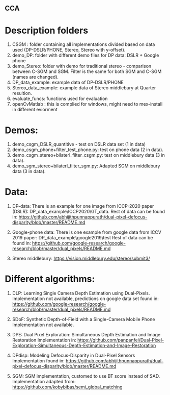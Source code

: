 ## CCA ##

# Description folders
1. CSGM : folder containing all implementations divided based on data used (DP-DSLR/PHONE, Stereo, Stereo with y-offset).
2. demo_DP: folder with different demo files for DP data: DSLR + Google phone
3. demo_Stereo: folder with demo for traditional stereo - comparison between C-SGM and SGM. Filter is the same for both SGM and C-SGM (names are changed).
4. DP_data_example: example data of DP-DSLR/PHONE
5. Stereo_data_example: example data of Stereo middlebury at Quarter resultion. 
6. evaluate_funcs: functions used for evaluation
7. openCvMatlab : this is complied for windows, might need to mex-install in different eviorment 

# Demos: 
1. demo_csgm_DSLR_quantitive - test on DSLR data set (1 in data)
2. demo_csgm_phone+filter_test_phone.py: test on phone data (2 in data).
3. demo_csgm_stereo+bilaterl_filter_csgm.py: test on middlebury data (3 in data).
4. demo_sgm_stereo+bilaterl_filter_sgm.py: Adapted SGM on middlebury data (3 in data).

# Data:

1. DP-data:
There is an example for one image from ICCP-2020 paper (DSLR): DP_data_example\ICCP2020\GT_data.
Rest of data can be found in: 
https://github.com/abhijithpunnappurath/dual-pixel-defocus-disparity/blob/master/README.md

2. Google-phone data: 
There is one example from google data from ICCV 2019 paper: DP_data_example\google2019\test
Rest of data can be found in:
https://github.com/google-research/google-research/blob/master/dual_pixels/README.md

3. Stereo middlebury:
https://vision.middlebury.edu/stereo/submit3/

# Different algorithms:

1. DLP: Learning Single Camera Depth Estimation using Dual-Pixels.
Implementation not available, predictions on google data set found in: https://github.com/google-research/google-research/blob/master/dual_pixels/README.md

2. SDoF: Synthetic Depth-of-Field with a Single-Camera Mobile Phone
Implementation not available. 

3. DPE: Dual Pixel Exploration: Simultaneous Depth Estimation and Image Restoration
Implementation in: https://github.com/panpanfei/Dual-Pixel-Exploration-Simultaneous-Depth-Estimation-and-Image-Restoration

4. DPdisp: Modeling Defocus-Disparity in Dual-Pixel Sensors
Implementation found in: https://github.com/abhijithpunnappurath/dual-pixel-defocus-disparity/blob/master/README.md

5. SGM: 
SGM implementation, customed to use BT score instead of SAD. 
Implementation adapted from: https://github.com/kobybibas/semi_global_matching
